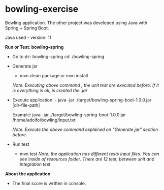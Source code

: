# bowling-exercise
Bowling application. The other project was developed using Java with Spring + Spring Boot.


Java used
      - version: 11

<b>Run or Test: bowling-spring</b>
  - Go to dir: bowling-spring
    cd ./bowling-spring
    
  - Generate jar
    - mvn clean package or mvn install
  
    <i>Note: Executing above command , the unit test are executed before. If it is everything is ok, is created the .jar</i>

  - Execute application: - java -jar ./target/bowling-spring-boot-1.0.0.jar [dir-file-path]
  
    Example:  java -jar ./target/bowling-spring-boot-1.0.0.jar /home/adolfo/bowling/input.txt
  
    <i>Note: Execute the above command explained on "Generate jar" section before.</i>
  
  - Run test
    - mvn test
    <i>Note: the application has different tests input files. You can see inside of resources folder. There are 12 test, between unit and integration test</i>
    


<b>About the application</b>
  - The final score is written in console.
    
